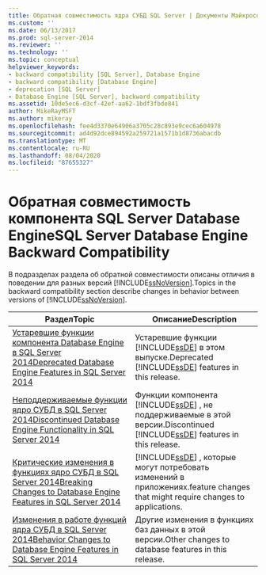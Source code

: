 ```yaml
---
title: Обратная совместимость ядра СУБД SQL Server | Документы Майкрософт
ms.custom: ''
ms.date: 06/13/2017
ms.prod: sql-server-2014
ms.reviewer: ''
ms.technology: ''
ms.topic: conceptual
helpviewer_keywords:
- backward compatibility [SQL Server], Database Engine
- backward compatibility [Database Engine]
- deprecation [SQL Server]
- Database Engine [SQL Server], backward compatibility
ms.assetid: 10de5ec6-d3cf-42ef-aa62-1bdf3fbde841
author: MikeRayMSFT
ms.author: mikeray
ms.openlocfilehash: fee4d3370e64906a3705c28c893e9cec6a604978
ms.sourcegitcommit: ad4d92dce894592a259721a1571b1d8736abacdb
ms.translationtype: MT
ms.contentlocale: ru-RU
ms.lasthandoff: 08/04/2020
ms.locfileid: "87655327"
---
```

# <a name="sql-server-database-engine-backward-compatibility"></a><span data-ttu-id="00c97-102">Обратная совместимость компонента SQL Server Database Engine</span><span class="sxs-lookup"><span data-stu-id="00c97-102">SQL Server Database Engine Backward Compatibility</span></span>
  <span data-ttu-id="00c97-103">В подразделах раздела об обратной совместимости описаны отличия в поведении для разных версий [!INCLUDE[ssNoVersion](../includes/ssnoversion-md.md)].</span><span class="sxs-lookup"><span data-stu-id="00c97-103">Topics in the backward compatibility section describe changes in behavior between versions of [!INCLUDE[ssNoVersion](../includes/ssnoversion-md.md)].</span></span>  
  
|<span data-ttu-id="00c97-104">Раздел</span><span class="sxs-lookup"><span data-stu-id="00c97-104">Topic</span></span>|<span data-ttu-id="00c97-105">Описание</span><span class="sxs-lookup"><span data-stu-id="00c97-105">Description</span></span>|  
|-----------|-----------------|  
|[<span data-ttu-id="00c97-106">Устаревшие функции компонента Database Engine в SQL Server 2014</span><span class="sxs-lookup"><span data-stu-id="00c97-106">Deprecated Database Engine Features in SQL Server 2014</span></span>](deprecated-database-engine-features-in-sql-server-2016.md)|<span data-ttu-id="00c97-107">Устаревшие функции [!INCLUDE[ssDE](../includes/ssde-md.md)] в этом выпуске.</span><span class="sxs-lookup"><span data-stu-id="00c97-107">Deprecated [!INCLUDE[ssDE](../includes/ssde-md.md)] features in this release.</span></span>|  
|[<span data-ttu-id="00c97-108">Неподдерживаемые функции ядро СУБД в SQL Server 2014</span><span class="sxs-lookup"><span data-stu-id="00c97-108">Discontinued Database Engine Functionality in SQL Server 2014</span></span>](discontinued-database-engine-functionality-in-sql-server-2016.md)|<span data-ttu-id="00c97-109">Функции компонента [!INCLUDE[ssDE](../includes/ssde-md.md)] , не поддерживаемые в этой версии.</span><span class="sxs-lookup"><span data-stu-id="00c97-109">Discontinued [!INCLUDE[ssDE](../includes/ssde-md.md)] features in this release.</span></span>|  
|[<span data-ttu-id="00c97-110">Критические изменения в функциях ядро СУБД в SQL Server 2014</span><span class="sxs-lookup"><span data-stu-id="00c97-110">Breaking Changes to Database Engine Features in SQL Server 2014</span></span>](breaking-changes-to-database-engine-features-in-sql-server-2016.md)|[!INCLUDE[ssDE](../includes/ssde-md.md)] <span data-ttu-id="00c97-111">, которые могут потребовать изменений в приложениях.</span><span class="sxs-lookup"><span data-stu-id="00c97-111">feature changes that might require changes to applications.</span></span>|  
|[<span data-ttu-id="00c97-112">Изменения в работе функций ядра СУБД в SQL Server 2014</span><span class="sxs-lookup"><span data-stu-id="00c97-112">Behavior Changes to Database Engine Features in SQL Server 2014</span></span>](../../2014/database-engine/behavior-changes-to-database-engine-features-in-sql-server-2014.md)|<span data-ttu-id="00c97-113">Другие изменения в функциях баз данных в этой версии.</span><span class="sxs-lookup"><span data-stu-id="00c97-113">Other changes to database features in this release.</span></span>|  
  
  
